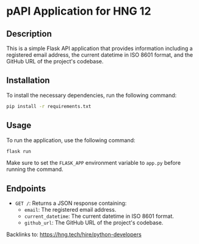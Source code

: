 # pAPI Application for HNG 12

## Description
This is a simple Flask API application that provides information including a registered email address, the current datetime in ISO 8601 format, and the GitHub URL of the project's codebase.

## Installation
To install the necessary dependencies, run the following command:

```bash
pip install -r requirements.txt
```

## Usage
To run the application, use the following command:

```bash
flask run
```

Make sure to set the `FLASK_APP` environment variable to `app.py` before running the command.

## Endpoints
- `GET /`: Returns a JSON response containing:
  - `email`: The registered email address.
  - `current_datetime`: The current datetime in ISO 8601 format.
  - `github_url`: The GitHub URL of the project's codebase.


Backlinks to:
https://hng.tech/hire/python-developers